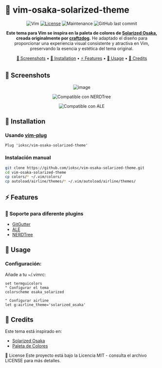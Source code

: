 # 🎨 vim-osaka-solarized-theme

<div align="center">

![Vim](https://img.shields.io/badge/VIM-%2311AB00.svg?style=for-the-badge&logo=vim&logoColor=white)
[![License](https://img.shields.io/badge/license-MIT-blue.svg?style=for-the-badge)](LICENSE)
![Maintenance](https://img.shields.io/maintenance/yes/2025?style=for-the-badge)
![GitHub last commit](https://img.shields.io/github/last-commit/ioksc/vim-osaka-solarized-theme?style=for-the-badge)

**Este tema para Vim se inspira en la paleta de colores de [Solarized Osaka](https://github.com/craftzdog/solarized-osaka.nvim), creada originalmente por [craftzdog](https://github.com/craftzdog).**
He adaptado el diseño para proporcionar una experiencia visual consistente y atractiva en Vim, preservando la esencia y estética del tema original.

[📸 Screenshots](#-screenshots) •
[🚀 Installation](#-installation) •
[⚡ Features](#-features) •
[🎨 Usage](#-usage) •
[📣 Credits](#-credits)

</div>

## 📸 Screenshots

<div align="center">

  
![image](https://github.com/user-attachments/assets/28170716-3727-43c4-850a-4c1c173e838b)

![Compatible con NERDTree](https://github.com/user-attachments/assets/9f3d7f4f-e6a1-43a1-8e33-257ee8381964)

![Compatible con ALE](https://github.com/user-attachments/assets/34af57ea-d210-4c1c-9524-b3974aa166be)


</div>

## 🚀 Installation

### Usando [vim-plug](https://github.com/junegunn/vim-plug)

```vim
Plug 'ioksc/vim-osaka-solarized-theme'
```
### Instalación manual
```sh
git clone https://github.com/ioksc/vim-osaka-solarized-theme.git
cd vim-osaka-solarized-theme
cp colors/* ~/.vim/colors/
cp autoload/airline/themes/* ~/.vim/autoload/airline/themes/

```

## ⚡ Features
### 🎯 Soporte para diferente plugins
- [GitGutter](https://github.com/airblade/vim-gitgutter)
- [ALE](https://github.com/dense-analysis/ale)
- [NERDTree](https://github.com/preservim/nerdtree)

## 🎨 Usage
### Configuración:

Añade a tu ~/.vimrc:

```vim
set termguicolors
" Configurar el tema
colorscheme osaka_solarized

" Configurar airline
let g:airline_theme='solarized_osaka'
```



## 📣 Credits
Este tema está inspirado en:
- [Solarized Osaka](https://github.com/craftzdog/solarized-osaka.nvim)
- [Paleta de Colores](https://www.figma.com/file/6Wp5Puqtz7hbMJgYqOOJzb/Solarized-Osaka?type=design&node-id=0%3A1&mode=design&t=vEaGptGFJOLAafmB-1)

📜 License
Este proyecto está bajo la Licencia MIT - consulta el archivo LICENSE para más detalles.
